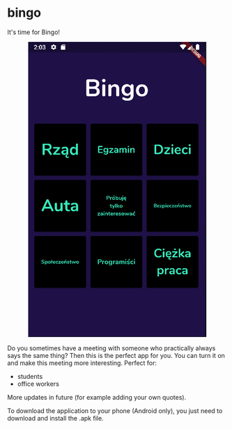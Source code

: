 # bingo

It's time for Bingo!
<p align="center">
    <img src="ss.PNG">
    <p/>

Do you sometimes have a meeting with someone who practically always says the same thing? 
Then this is the perfect app for you. 
You can turn it on and make this meeting more interesting. 
Perfect for:

- students
- office workers

More updates in future (for example adding your own quotes).

To download the application to your phone (Android only), you just need to download and install the .apk file.